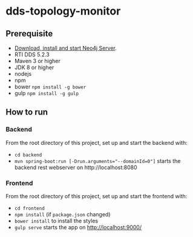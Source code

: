 # dds-topology-monitor

## Prerequisite
* [Download, install and start Neo4j Server](http://neo4j.com/download).
* RTI DDS 5.2.3
* Maven 3 or higher
* JDK 8 or higher
* nodejs
* npm
* bower `npm install -g bower`
* gulp `npm install -g gulp`

## How to run
### Backend
From the root directory of this project, set up and start the backend with:
* `cd backend`
* `mvn spring-boot:run [-Drun.arguments="--domainId=0"]` starts the backend rest webserver on http://localhost:8080

### Frontend
From the root directory of this project, set up and start the frontend with:
* `cd frontend`
* `npm install` (if `package.json` changed)
* `bower install` to install the styles
* `gulp serve` starts the app on [http://localhost:9000/](http://localhost:9000/)
